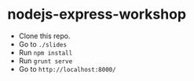 # nodejs-express-workshop

* Clone this repo.
* Go to `./slides`
* Run `npm install`
* Run `grunt serve`
* Go to `http://localhost:8000/`